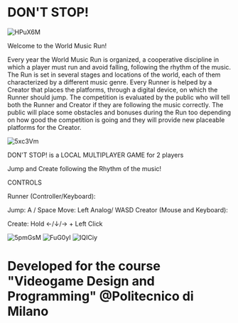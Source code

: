 # DON'T STOP!
![HPuX6M](https://user-images.githubusercontent.com/33726212/163722144-7d75f3f2-05bc-4c34-9606-71754d75f1ef.png)


Welcome to the World Music Run!

Every year the World Music Run is organized, a cooperative discipline in which a player must run and avoid falling, following the rhythm of the music. The Run is set in several stages and locations of the world, each of them characterized by a different music genre. Every Runner is helped by a Creator that places the platforms, through a digital device, on which the Runner should jump. The competition is evaluated by the public who will tell both the Runner and Creator if they are following the music correctly. The public will place some obstacles and bonuses during the Run too depending on how good the competition is going and they will provide new placeable platforms for the Creator.

![5xc3Vm](https://user-images.githubusercontent.com/33726212/163722091-76aae61c-eeb5-4162-8ca0-24b452da7186.png)


DON'T STOP! is a LOCAL MULTIPLAYER GAME for 2 players

Jump and Create following the Rhythm of the music!

CONTROLS

Runner (Controller/Keyboard):

Jump: A / Space
Move: Left Analog/ WASD
Creator (Mouse and Keyboard):

Create: Hold ←/↓/→ + Left Click

![5pmGsM](https://user-images.githubusercontent.com/33726212/163722203-e5fc4084-be92-4c38-949f-4a0e3503beb7.jpg)
![FuG0yI](https://user-images.githubusercontent.com/33726212/163722213-0d3ca204-9633-4b97-bd7e-fee97c41585a.jpg)
![IQICiy](https://user-images.githubusercontent.com/33726212/163722224-e6ec9ba2-19e0-4970-930b-ffb4bc262733.jpg)

# Developed for the course "Videogame Design and Programming" @Politecnico di Milano
